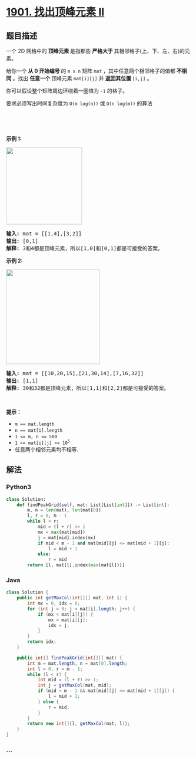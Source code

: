 # [1901. 找出顶峰元素 II](https://leetcode-cn.com/problems/find-a-peak-element-ii)



## 题目描述

<!-- 这里写题目描述 -->

<p>一个 2D 网格中的 <strong>顶峰元素 </strong>是指那些 <strong>严格大于 </strong>其相邻格子(上、下、左、右)的元素。</p>

<p>给你一个<strong> 从 0 开始编号 </strong>的 <code>m x n</code> 矩阵 <code>mat</code> ，其中任意两个相邻格子的值都<strong> 不相同</strong> 。找出 <strong>任意一个 </strong>顶峰元素 <code>mat[i][j]</code> 并 <strong>返回其位置 </strong><code>[i,j]</code> 。</p>

<p>你可以假设整个矩阵周边环绕着一圈值为 <code>-1</code> 的格子。</p>

<p>要求必须写出时间复杂度为 <code>O(m log(n))</code> 或 <code>O(n log(m))</code> 的算法</p>

<p> </p>

<p> </p>

<p><strong>示例 1:</strong></p>

<p><img alt="" src="https://assets.leetcode.com/uploads/2021/06/08/1.png" style="width: 206px; height: 209px;" /></p>

<pre>
<strong>输入:</strong> mat = [[1,4],[3,2]]
<strong>输出:</strong> [0,1]
<strong>解释:</strong> 3和4都是顶峰元素，所以[1,0]和[0,1]都是可接受的答案。
</pre>

<p><strong>示例 2:</strong></p>

<p><strong><img alt="" src="https://assets.leetcode.com/uploads/2021/06/07/3.png" style="width: 254px; height: 257px;" /></strong></p>

<pre>
<strong>输入:</strong> mat = [[10,20,15],[21,30,14],[7,16,32]]
<strong>输出:</strong> [1,1]
<strong>解释:</strong> 30和32都是顶峰元素，所以[1,1]和[2,2]都是可接受的答案。
</pre>

<p> </p>

<p><strong>提示：</strong></p>

<ul>
	<li><code>m == mat.length</code></li>
	<li><code>n == mat[i].length</code></li>
	<li><code>1 <= m, n <= 500</code></li>
	<li><code>1 <= mat[i][j] <= 10<sup>5</sup></code></li>
	<li>任意两个相邻元素均不相等.</li>
</ul>


## 解法

<!-- 这里可写通用的实现逻辑 -->

<!-- tabs:start -->

### **Python3**

<!-- 这里可写当前语言的特殊实现逻辑 -->

```python
class Solution:
    def findPeakGrid(self, mat: List[List[int]]) -> List[int]:
        m, n = len(mat), len(mat[0])
        l, r = 0, m - 1
        while l < r:
            mid = (l + r) >> 1
            mx = max(mat[mid])
            j = mat[mid].index(mx)
            if mid < m - 1 and mat[mid][j] <= mat[mid + 1][j]:
                l = mid + 1
            else:
                r = mid
        return [l, mat[l].index(max(mat[l]))]
```

### **Java**

<!-- 这里可写当前语言的特殊实现逻辑 -->

```java
class Solution {
    public int getMaxCol(int[][] mat, int i) {
        int mx = 0, idx = 0;
        for (int j = 0; j < mat[i].length; j++) {
            if (mx < mat[i][j]) {
                mx = mat[i][j];
                idx = j;
            }
        }
        return idx;
    }

    public int[] findPeakGrid(int[][] mat) {
        int m = mat.length, n = mat[0].length;
        int l = 0, r = m - 1;
        while (l < r) {
            int mid = (l + r) >> 1;
            int j = getMaxCol(mat, mid);
            if (mid < m - 1 && mat[mid][j] <= mat[mid + 1][j]) {
                l = mid + 1;
            } else {
                r = mid;
            }
        }
        return new int[]{l, getMaxCol(mat, l)};
    }
}
```

### **...**

```

```

<!-- tabs:end -->
